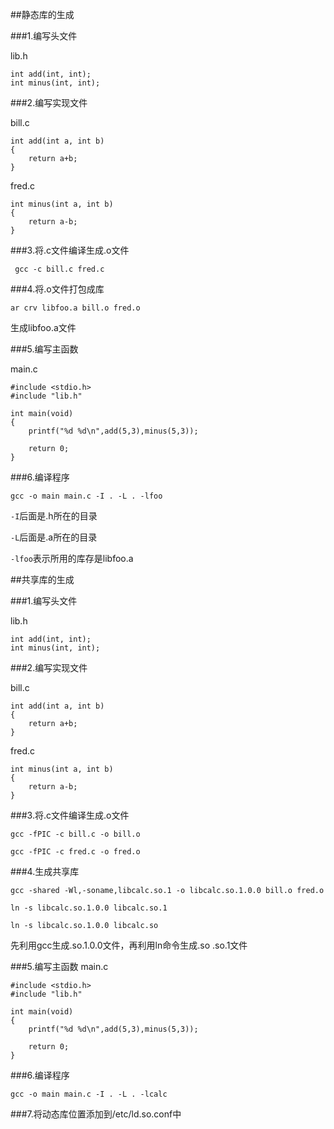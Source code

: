 ##静态库的生成


###1.编写头文件

lib.h
```
int add(int, int);
int minus(int, int);
```

###2.编写实现文件

bill.c
```
int add(int a, int b)
{
	return a+b;
}
```
fred.c
```
int minus(int a, int b)
{
	return a-b;
}
```

###3.将.c文件编译生成.o文件

` gcc -c bill.c fred.c`

###4.将.o文件打包成库

`ar crv libfoo.a bill.o fred.o`

生成libfoo.a文件

###5.编写主函数

main.c
```
#include <stdio.h>
#include "lib.h"

int main(void)
{
	printf("%d %d\n",add(5,3),minus(5,3));
    
    return 0;
}
```

###6.编译程序

`gcc -o main main.c -I . -L . -lfoo`

`-I`后面是.h所在的目录

`-L`后面是.a所在的目录

`-lfoo`表示所用的库存是libfoo.a

##共享库的生成

###1.编写头文件

lib.h
```
int add(int, int);
int minus(int, int);
```

###2.编写实现文件

bill.c
```
int add(int a, int b)
{
	return a+b;
}
```
fred.c
```
int minus(int a, int b)
{
	return a-b;
}
```

###3.将.c文件编译生成.o文件

`gcc -fPIC -c bill.c -o bill.o`

`gcc -fPIC -c fred.c -o fred.o`

###4.生成共享库

`gcc -shared -Wl,-soname,libcalc.so.1 -o libcalc.so.1.0.0 bill.o fred.o`

`ln -s libcalc.so.1.0.0 libcalc.so.1`

`ln -s libcalc.so.1.0.0 libcalc.so`

先利用gcc生成.so.1.0.0文件，再利用ln命令生成.so .so.1文件

###5.编写主函数
main.c
```
#include <stdio.h>
#include "lib.h"

int main(void)
{
	printf("%d %d\n",add(5,3),minus(5,3));
    
    return 0;
}
```

###6.编译程序

`gcc -o main main.c -I . -L . -lcalc`

###7.将动态库位置添加到/etc/ld.so.conf中




